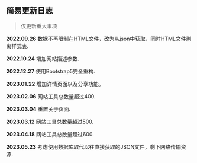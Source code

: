 ## 简易更新日志
> 仅更新重大事项

**2022.09.26** 数据不再限制在HTML文件，改为从json中获取，同时HTML文件剥离样式表.

**2022.10.24** 增加网站描述参数.

**2022.12.27** 使用Bootstrap5完全重构.

**2023.01.22** 增加详情页面以及分享功能。

**2023.02.06** 网站工具总数量超过400.

**2023.03.04** 重置关于页面.

**2023.03.12** 网站工具总数量超过500.

**2023.04.18** 网站工具总数量超过600.

**2023.05.23** 考虑使用数据库取代以往直接获取的JSON文件，剩下网络传输资源.